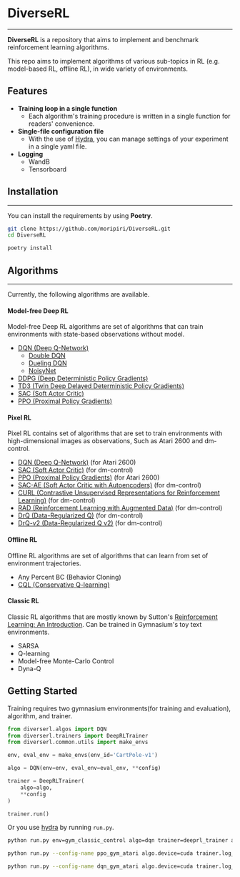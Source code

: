 # DiverseRL

---
**DiverseRL** is a repository that aims to implement and benchmark reinforcement learning algorithms.

This repo aims to implement algorithms of various sub-topics in RL (e.g. model-based RL, offline RL), in wide variety of environments.

## Features
- **Training loop in a single function**
  - Each algorithm's training procedure is written in a single function for readers' convenience.
- **Single-file configuration file**
  - With the use of [Hydra](https://hydra.cc/), you can manage settings of your experiment in a single yaml file.
- **Logging**
  - WandB
  - Tensorboard

## Installation

---
You can install the requirements by using **Poetry**.
```bash
git clone https://github.com/moripiri/DiverseRL.git
cd DiverseRL

poetry install
```


## Algorithms

---
Currently, the following algorithms are available.


#### Model-free Deep RL
Model-free Deep RL algorithms are set of algorithms that can train environments with state-based observations without model.

- [DQN (Deep Q-Network)](https://www.cs.toronto.edu/~vmnih/docs/dqn.pdf)
  - [Double DQN](https://arxiv.org/abs/1509.06461)
  - [Dueling DQN](https://arxiv.org/abs/1511.06581)
  - [NoisyNet](https://arxiv.org/abs/1706.10295)
- [DDPG (Deep Deterministic Policy Gradients)](https://arxiv.org/abs/1509.02971)
- [TD3 (Twin Deep Delayed Deterministic Policy Gradients)](https://arxiv.org/abs/1802.09477)
- [SAC (Soft Actor Critic)](https://arxiv.org/abs/1812.05905)
- [PPO (Proximal Policy Gradients)](https://arxiv.org/abs/1707.06347)

#### Pixel RL
Pixel RL contains set of algorithms that are set to train environments with high-dimensional images as observations, Such as Atari 2600 and dm-control.

- [DQN (Deep Q-Network)](https://www.cs.toronto.edu/~vmnih/docs/dqn.pdf) (for Atari 2600)
- [SAC (Soft Actor Critic)](https://arxiv.org/abs/1812.05905) (for dm-control)
- [PPO (Proximal Policy Gradients)](https://arxiv.org/abs/1707.06347) (for Atari 2600)
- [SAC-AE (Soft Actor Critic with Autoencoders)](https://arxiv.org/abs/1910.01741) (for dm-control)
- [CURL (Contrastive Unsupervised Representations for Reinforcement Learning)](https://arxiv.org/abs/2004.04136) (for dm-control)
- [RAD (Reinforcement Learning with Augmented Data)](https://arxiv.org/abs/2004.14990) (for dm-control)
- [DrQ (Data-Regularized Q)](https://arxiv.org/abs/2004.13649) (for dm-control)
- [DrQ-v2 (Data-Regularized Q v2)](https://arxiv.org/abs/2107.09645) (for dm-control)

#### Offline RL
Offline RL algorithms are set of algorithms that can learn from set of environment trajectories.

- Any Percent BC (Behavior Cloning)
- [CQL (Conservative Q-learning)](https://arxiv.org/pdf/2006.04779)

#### Classic RL
Classic RL algorithms that are mostly known by Sutton's [Reinforcement Learning: An Introduction](http://incompleteideas.net/book/RLbook2020.pdf).
Can be trained in Gymnasium's toy text environments.
- SARSA
- Q-learning
- Model-free Monte-Carlo Control
- Dyna-Q


Getting Started
---

Training requires two gymnasium environments(for training and evaluation), algorithm, and trainer.

```python
from diverserl.algos import DQN
from diverserl.trainers import DeepRLTrainer
from diverserl.common.utils import make_envs

env, eval_env = make_envs(env_id='CartPole-v1')

algo = DQN(env=env, eval_env=eval_env, **config)

trainer = DeepRLTrainer(
    algo=algo,
    **config
)

trainer.run()
```

Or you use [hydra](https://hydra.cc/) by running `run.py`.
```bash
python run.py env=gym_classic_control algo=dqn trainer=deeprl_trainer algo.device=cuda trainer.max_step=10000
```

```bash
python run.py --config-name ppo_gym_atari algo.device=cuda trainer.log_wandb=true
```

```bash
python run.py --config-name dqn_gym_atari algo.device=cuda trainer.log_wandb=true
```
